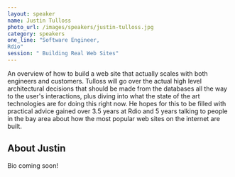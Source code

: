 ```yaml
---
layout: speaker
name: Justin Tulloss
photo_url: /images/speakers/justin-tulloss.jpg
category: speakers
one_line: "Software Engineer,
Rdio"
session: " Building Real Web Sites"
---
```



An overview of how to build a web site that actually scales with both engineers and customers. Tulloss will go over the actual high level architectural decisions that should be made from the databases all the way to the user's interactions, plus diving into what the state of the art technologies are for doing this right now. He hopes for this to be filled with practical advice gained over 3.5 years at Rdio and 5 years talking to people in the bay area about how the most popular web sites on the internet are built.

## About Justin
Bio coming soon!
